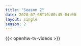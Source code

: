```yaml
---
title: "Season 2"
date: 2020-07-08T10:00:45-04:00
layout: single
season: 2
---
```


{{< openhw-tv-videos >}}